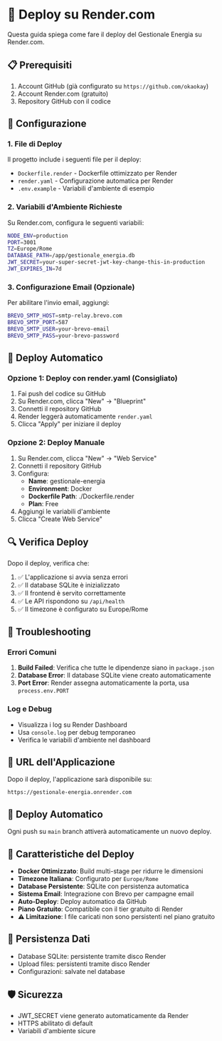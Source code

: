 # 🚀 Deploy su Render.com

Questa guida spiega come fare il deploy del Gestionale Energia su Render.com.

## 📋 Prerequisiti

1. Account GitHub (già configurato su `https://github.com/okaokay`)
2. Account Render.com (gratuito)
3. Repository GitHub con il codice

## 🔧 Configurazione

### 1. File di Deploy

Il progetto include i seguenti file per il deploy:

- `Dockerfile.render` - Dockerfile ottimizzato per Render
- `render.yaml` - Configurazione automatica per Render
- `.env.example` - Variabili d'ambiente di esempio

### 2. Variabili d'Ambiente Richieste

Su Render.com, configura le seguenti variabili:

```bash
NODE_ENV=production
PORT=3001
TZ=Europe/Rome
DATABASE_PATH=/app/gestionale_energia.db
JWT_SECRET=your-super-secret-jwt-key-change-this-in-production
JWT_EXPIRES_IN=7d
```

### 3. Configurazione Email (Opzionale)

Per abilitare l'invio email, aggiungi:

```bash
BREVO_SMTP_HOST=smtp-relay.brevo.com
BREVO_SMTP_PORT=587
BREVO_SMTP_USER=your-brevo-email
BREVO_SMTP_PASS=your-brevo-password
```

## 🚀 Deploy Automatico

### Opzione 1: Deploy con render.yaml (Consigliato)

1. Fai push del codice su GitHub
2. Su Render.com, clicca "New" → "Blueprint"
3. Connetti il repository GitHub
4. Render leggerà automaticamente `render.yaml`
5. Clicca "Apply" per iniziare il deploy

### Opzione 2: Deploy Manuale

1. Su Render.com, clicca "New" → "Web Service"
2. Connetti il repository GitHub
3. Configura:
   - **Name**: gestionale-energia
   - **Environment**: Docker
   - **Dockerfile Path**: ./Dockerfile.render
   - **Plan**: Free
4. Aggiungi le variabili d'ambiente
5. Clicca "Create Web Service"

## 🔍 Verifica Deploy

Dopo il deploy, verifica che:

1. ✅ L'applicazione si avvia senza errori
2. ✅ Il database SQLite è inizializzato
3. ✅ Il frontend è servito correttamente
4. ✅ Le API rispondono su `/api/health`
5. ✅ Il timezone è configurato su Europe/Rome

## 🔧 Troubleshooting

### Errori Comuni

1. **Build Failed**: Verifica che tutte le dipendenze siano in `package.json`
2. **Database Error**: Il database SQLite viene creato automaticamente
3. **Port Error**: Render assegna automaticamente la porta, usa `process.env.PORT`

### Log e Debug

- Visualizza i log su Render Dashboard
- Usa `console.log` per debug temporaneo
- Verifica le variabili d'ambiente nel dashboard

## 📱 URL dell'Applicazione

Dopo il deploy, l'applicazione sarà disponibile su:
```
https://gestionale-energia.onrender.com
```

## 🔄 Deploy Automatico

Ogni push su `main` branch attiverà automaticamente un nuovo deploy.

## 🔧 Caratteristiche del Deploy

- **Docker Ottimizzato**: Build multi-stage per ridurre le dimensioni
- **Timezone Italiana**: Configurato per `Europe/Rome`
- **Database Persistente**: SQLite con persistenza automatica
- **Sistema Email**: Integrazione con Brevo per campagne email
- **Auto-Deploy**: Deploy automatico da GitHub
- **Piano Gratuito**: Compatibile con il tier gratuito di Render
- **⚠️ Limitazione**: I file caricati non sono persistenti nel piano gratuito

## 💾 Persistenza Dati

- Database SQLite: persistente tramite disco Render
- Upload files: persistenti tramite disco Render
- Configurazioni: salvate nel database

## 🛡️ Sicurezza

- JWT_SECRET viene generato automaticamente da Render
- HTTPS abilitato di default
- Variabili d'ambiente sicure